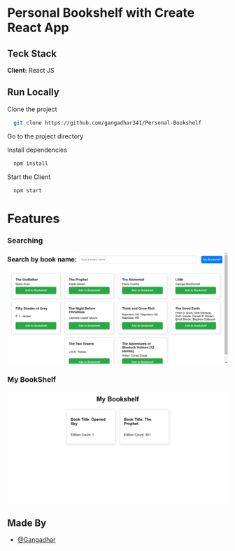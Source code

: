 # Personal Bookshelf with Create React App

## Teck Stack
**Client:** React JS


## Run Locally

Clone the project

```bash
  git clone https://github.com/gangadhar341/Personal-Bookshelf

```
Go to the project directory


Install dependencies

```bash
  npm install
```

Start the Client

```bash
  npm start
```
# Features
### Searching
![search](https://github.com/gangadhar341/Personal-Bookshelf/raw/main/screenshots/searching.png)
### My BookShelf
![Bookshelf](https://github.com/gangadhar341/Personal-Bookshelf/raw/main/screenshots/bookshelf.png)

## Made By
- [@Gangadhar](https://github.com/gangadhar341)

